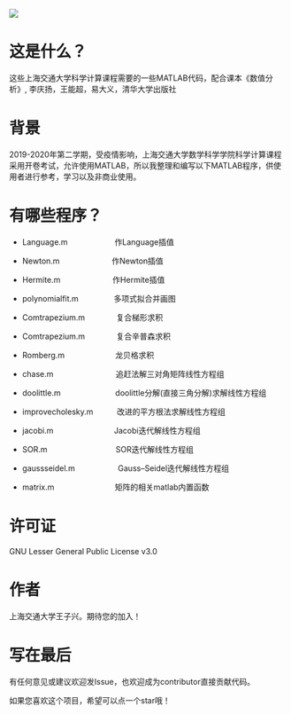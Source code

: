 ![](http://file.elecfans.com/web1/M00/56/9D/o4YBAFs_QpaAL7QSAAOfy3eVAQ8817.png)

这是什么？
=====
这些上海交通大学科学计算课程需要的一些MATLAB代码，配合课本《数值分析》, 李庆扬，王能超，易大义，清华大学出版社

背景
=====
2019-2020年第二学期，受疫情影响，上海交通大学数学科学学院科学计算课程采用开卷考试，允许使用MATLAB，所以我整理和编写以下MATLAB程序，供使用者进行参考，学习以及非商业使用。

有哪些程序？
=====

* Language.m     &ensp;&ensp;&ensp;&ensp;&ensp;&ensp;&ensp;&ensp;&ensp;&ensp;&ensp;      作Language插值

* Newton.m       &ensp;&ensp;&ensp;&ensp;&ensp;&ensp;&ensp;&ensp;&ensp;&ensp;&ensp;&ensp;&thinsp;        作Newton插值

* Hermite.m     &ensp;&ensp;&ensp;&ensp;&ensp;&ensp;&ensp;&ensp;&ensp;&ensp;&ensp;&ensp;&thinsp;       作Hermite插值

* polynomialfit.m  &ensp;&ensp;&ensp;&ensp;&ensp;&ensp;&ensp;&ensp;      多项式拟合并画图

* Comtrapezium.m   &ensp;&ensp;&ensp;&ensp;&ensp;&ensp;&ensp;       复合梯形求积

* Comtrapezium.m    &ensp;&ensp;&ensp;&ensp;&ensp;&ensp;&ensp;    复合辛普森求积

* Romberg.m     &ensp;&ensp;&ensp;&ensp;&ensp;&ensp;&ensp;&ensp;&ensp;&ensp;&ensp;&ensp;           龙贝格求积

* chase.m     &ensp;&ensp;&ensp;&ensp;&ensp;&ensp;&ensp;&ensp;&ensp;&ensp;&ensp;&ensp;&ensp;&ensp;&ensp;      追赶法解三对角矩阵线性方程组

* doolittle.m  &ensp;&ensp;&ensp;&ensp;&ensp;&ensp;&ensp;&ensp;&ensp;&ensp;&ensp;&ensp;&ensp;        doolittle分解(直接三角分解)求解线性方程组

* improvecholesky.m  &ensp;&ensp;&ensp;&ensp;&ensp;        改进的平方根法求解线性方程组

* jacobi.m     &ensp;&ensp;&ensp;&ensp;&ensp;&ensp;&ensp;&ensp;&ensp;&ensp;&ensp;&ensp;&ensp; &ensp;            Jacobi迭代解线性方程组

* SOR.m      &ensp;&ensp;&ensp;&ensp;&ensp;&ensp;&ensp;&ensp;&ensp;&ensp;&ensp;&ensp;&ensp; &ensp;&ensp;&ensp;              SOR迭代解线性方程组

* gaussseidel.m   &ensp;&ensp;&ensp;&ensp;&ensp;&ensp;&ensp;&ensp;&ensp;&ensp;      Gauss–Seidel迭代解线性方程组

* matrix.m     &ensp;&ensp;&ensp;&ensp;&ensp;&ensp;&ensp;&ensp;&ensp;&ensp;&ensp;&ensp;&ensp; &ensp;            矩阵的相关matlab内置函数

许可证
=====
GNU Lesser General Public License v3.0

作者
=====
上海交通大学王子兴。期待您的加入！

写在最后
=====
有任何意见或建议欢迎发Issue，也欢迎成为contributor直接贡献代码。

如果您喜欢这个项目，希望可以点一个star哦！
